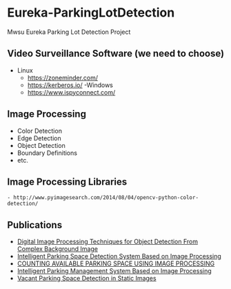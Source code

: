 # Eureka-ParkingLotDetection
Mwsu Eureka Parking Lot Detection Project

## Video Surveillance Software (we need to choose)
- Linux
  - https://zoneminder.com/
  - https://kerberos.io/
-Windows 
  - https://www.ispyconnect.com/
  

## Image Processing
  - Color Detection
  - Edge Detection
  - Object Detection
  - Boundary Definitions
  - etc.
  

## Image Processing Libraries

    - http://www.pyimagesearch.com/2014/08/04/opencv-python-color-detection/
    

## Publications
  - [Digital Image Processing Techniques for Object Detection From Complex Background Image](http://ac.els-cdn.com/S1877705812025684/1-s2.0-S1877705812025684-main.pdf?_tid=5ee59dd4-75e1-11e6-b26e-00000aab0f27&acdnat=1473352330_ebe848d7d8f15806c4fc58c791475d6c)
  - [Intelligent Parking Space Detection System Based on Image Processing](https://www.google.com/url?sa=t&rct=j&q=&esrc=s&source=web&cd=3&cad=rja&uact=8&ved=0ahUKEwjV-tXjmIDPAhWFOCYKHaB7AYYQFggoMAI&url=http%3A%2F%2Fijimt.org%2Fpapers%2F228-G0038.pdf&usg=AFQjCNFwpxvWQCOJTx8-GbU_p2mhRBJPUA&sig2=zXAZoci9DUh7eHQggep8Dg)
  - [COUNTING AVAILABLE PARKING SPACE USING IMAGE PROCESSING](https://core.ac.uk/download/pdf/35362296.pdf)
  - [Intelligent Parking Management System Based on Image Processing](http://file.scirp.org/pdf/WJET_2014050611391380.pdf)
  - [Vacant Parking Space Detection in Static Images](http://citeseerx.ist.psu.edu/viewdoc/download?doi=10.1.1.129.1444&rep=rep1&type=pdf)
